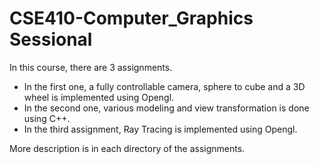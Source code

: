 # CSE410-Computer_Graphics Sessional
In this course, there are 3 assignments.
  - In the first one, a fully controllable camera, sphere to cube and a 3D wheel is implemented using Opengl.
  - In the second one, various modeling and view transformation is done using C++.
  - In the third assignment, Ray Tracing is implemented using Opengl.

More description is in each directory of the assignments.
